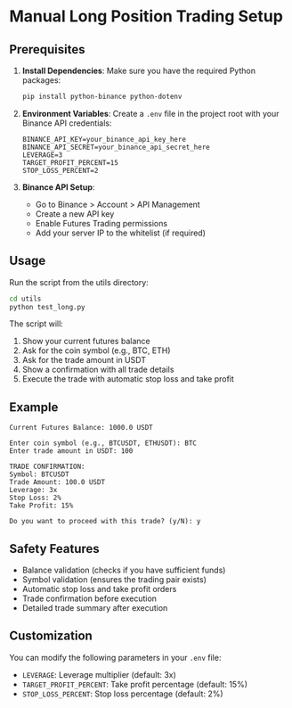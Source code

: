# Manual Long Position Trading Setup

## Prerequisites

1. **Install Dependencies**: Make sure you have the required Python packages:
   ```bash
   pip install python-binance python-dotenv
   ```

2. **Environment Variables**: Create a `.env` file in the project root with your Binance API credentials:
   ```
   BINANCE_API_KEY=your_binance_api_key_here
   BINANCE_API_SECRET=your_binance_api_secret_here
   LEVERAGE=3
   TARGET_PROFIT_PERCENT=15
   STOP_LOSS_PERCENT=2
   ```

3. **Binance API Setup**:
   - Go to Binance > Account > API Management
   - Create a new API key
   - Enable Futures Trading permissions
   - Add your server IP to the whitelist (if required)

## Usage

Run the script from the utils directory:
```bash
cd utils
python test_long.py
```

The script will:
1. Show your current futures balance
2. Ask for the coin symbol (e.g., BTC, ETH)
3. Ask for the trade amount in USDT
4. Show a confirmation with all trade details
5. Execute the trade with automatic stop loss and take profit

## Example

```
Current Futures Balance: 1000.0 USDT

Enter coin symbol (e.g., BTCUSDT, ETHUSDT): BTC
Enter trade amount in USDT: 100

TRADE CONFIRMATION:
Symbol: BTCUSDT
Trade Amount: 100.0 USDT
Leverage: 3x
Stop Loss: 2%
Take Profit: 15%

Do you want to proceed with this trade? (y/N): y
```

## Safety Features

- Balance validation (checks if you have sufficient funds)
- Symbol validation (ensures the trading pair exists)
- Automatic stop loss and take profit orders
- Trade confirmation before execution
- Detailed trade summary after execution

## Customization

You can modify the following parameters in your `.env` file:
- `LEVERAGE`: Leverage multiplier (default: 3x)
- `TARGET_PROFIT_PERCENT`: Take profit percentage (default: 15%)
- `STOP_LOSS_PERCENT`: Stop loss percentage (default: 2%) 
